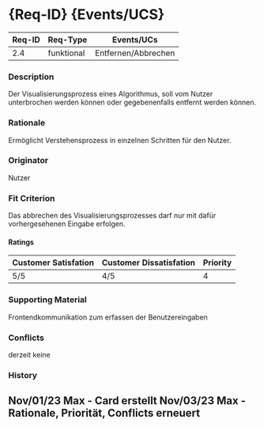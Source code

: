 # {Req-ID} {Events/UCS}

| Req-ID | Req-Type | Events/UCs |
|--------|----------|------------|
| 2.4    |     funktional     |      Entfernen/Abbrechen      |

### Description
Der Visualisierungsprozess eines Algorithmus, soll vom Nutzer unterbrochen werden können oder gegebenenfalls entfernt werden können.

### Rationale
Ermöglicht Verstehensprozess in einzelnen Schritten für den Nutzer.

### Originator
Nutzer

### Fit Criterion
Das abbrechen des Visualisierungsprozesses darf nur mit dafür vorhergesehenen Eingabe erfolgen. 

#### Ratings
| Customer Satisfation | Customer Dissatisfation | Priority |
|----------------------|-------------------------|----------|
| 5/5                  | 4/5                     | 4      |

### Supporting Material
Frontendkommunikation zum erfassen der Benutzereingaben

### Conflicts
derzeit keine

### History
Nov/01/23 Max - Card erstellt Nov/03/23 Max - Rationale, Priorität, Conflicts erneuert
---
